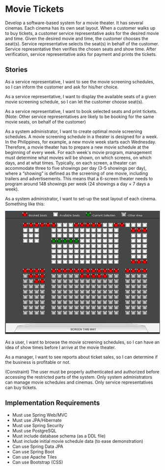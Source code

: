 # Movie Tickets

Develop a software-based system for a movie theater. It has several cinemas. Each cinema has its own seat layout. When a customer walks up to buy tickets, a customer service representative asks for the desired movie and time. Given the desired movie and time, the customer chooses the seat(s). Service representative selects the seat(s) in behalf of the customer. Service representative then verifies the chosen seats and show time. After verification, service representative asks for payment and prints the tickets.

## Stories

As a service representative, I want to see the movie screening schedules, so I can inform the customer and ask for his/her choice.

As a service representative, I want to display the available seats of a given movie screening schedule, so I can let the customer choose seat(s).

As a service representative, I want to book selected seats and print tickets. (Note: Other service representatives are likely to be booking for the same movie seats, on behalf of the customer)

As a system administrator, I want to create optimal movie screening schedules. A movie screening schedule in a theater is designed for a week. In the Philippines, for example, a new movie week starts each Wednesday. Therefore, a movie theater has to prepare a new movie schedule at the beginning of every week. For each week's movie program, management must determine what movies will be shown, on which screens, on which days, and at what times. Typically, on each screen, a theater can accommodate three to five showings per day (3-5 showings per day), where a &ldquo;showing&rdquo; is defined as the screening of one movie, including trailers and advertisements. This means that a 6-screen theater needs to program around 148 showings per week (24 showings a day &times; 7 days a week).

As a system administrator, I want to set-up the seat layout of each cinema. Something like this:

![Sample Cinema Seat Layout](src/site/resources/sample-cinema-seat-layout.jpg)

As a user, I want to browse the movie screening schedules, so I can have an idea of show times before I arrive at the movie theater.

As a manager, I want to see reports about ticket sales, so I can determine if the business is profitable or not.

(Constraint) The user must be properly authenticated and authorized before accessing the restricted parts of the system. Only system administrators can manage movie schedules and cinemas. Only service representatives can buy tickets.

## Implementation Requirements

- Must use Spring Web/MVC
- Must use JPA/Hibernate
- Must use Spring Security
- Must use PostgreSQL
- Must include database schema (as a DDL file)
- Must include initial movie schedule data (to ease demonstration)
- Can use Spring Data JPA
- Can use Spring Boot
- Can use Apache Tiles
- Can use Bootstrap (CSS)
